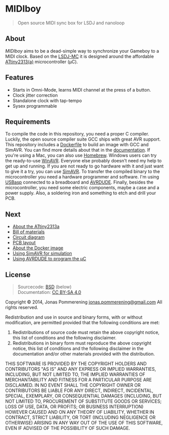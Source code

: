 # MIDIboy

> Open source MIDI sync box for LSDJ and nanoloop

## About

_MIDIboy_ aims to be a dead-simple way to synchronize your Gameboy to a MIDI clock.
Based on the [LSDJ-MC](http://www.firestarter-music.de/lsdj/) it is designed around
the affordable [ATtiny2313(a)][attiny2313a] microcontroller (µC).

## Features

- Starts in Omni-Mode, learns MIDI channel at the press of a button.
- Clock jitter correction
- Standalone clock with tap-tempo
- Sysex programmable

## Requirements

To compile the code in this repository, you need a proper C compiler. Luckily, the
open source compiler suite GCC ships with great AVR support.
This repository includes a [Dockerfile](Dockerfile) to build an image with GCC and
SimAVR.
You can find more details about that in the [documentation](docs/docker.md).
If you're using a Mac, you can also use [Homebrew](/osx-cross/homebrew-avr). Windows
users can try the ready-to-use [WinAVR][].
Everyone else probably doesn't need my help to get up and running.
If you are not ready to go hardware with it and just want to give it a try, you can
use [SimAVR][].
To transfer the compiled binary to the microcontroller you need a hardware programmer
and software. I'm using [USBasp][] connected to a breadboard and [AVRDUDE][].
Finally, besides the microcontroller, you need some electric components, maybe a case
and a power supply. Also, a soldering iron and something to etch and drill your PCB.

## Next

- [About the ATtiny2313a](docs/attiny2313a.md)
- [Bill of materials](docs/bom.md)
- [Circuit diagram](docs/schematic.md)
- [PCB layout](docs/pcb.md)
- [About the Docker image](docs/docker.md)
- [Using SimAVR for simulation](docs/simavr.md)
- [Using AVRDUDE to program the µC](docs/avrdude.md)

[winavr]: http://www.mikrocontroller.net/articles/WinAVR
[usbasp]: http://www.fischl.de/usbasp/
[avrdude]: http://www.nongnu.org/avrdude/
[simavr]: https://github.com/buserror/simavr
[attiny2313a]: http://www.atmel.com/devices/attiny2313a.aspx

## License
> Sourcecode: [BSD](LICENSE-BSD) (below)  
> Documentation: [CC BY-SA 4.0](docs/LICENSE-CC-BY-SA-4.0)

Copyright &copy; 2014, Jonas Pommerening <jonas.pommerening@gmail.com>
All rights reserved.

Redistribution and use in source and binary forms, with or without
modification, are permitted provided that the following conditions are met:

1.  Redistributions of source code must retain the above copyright notice, this
    list of conditions and the following disclaimer.
2.  Redistributions in binary form must reproduce the above copyright notice,
    this list of conditions and the following disclaimer in the documentation
    and/or other materials provided with the distribution.

THIS SOFTWARE IS PROVIDED BY THE COPYRIGHT HOLDERS AND CONTRIBUTORS "AS IS" AND
ANY EXPRESS OR IMPLIED WARRANTIES, INCLUDING, BUT NOT LIMITED TO, THE IMPLIED
WARRANTIES OF MERCHANTABILITY AND FITNESS FOR A PARTICULAR PURPOSE ARE
DISCLAIMED. IN NO EVENT SHALL THE COPYRIGHT OWNER OR CONTRIBUTORS BE LIABLE FOR
ANY DIRECT, INDIRECT, INCIDENTAL, SPECIAL, EXEMPLARY, OR CONSEQUENTIAL DAMAGES
(INCLUDING, BUT NOT LIMITED TO, PROCUREMENT OF SUBSTITUTE GOODS OR SERVICES;
LOSS OF USE, DATA, OR PROFITS; OR BUSINESS INTERRUPTION) HOWEVER CAUSED AND
ON ANY THEORY OF LIABILITY, WHETHER IN CONTRACT, STRICT LIABILITY, OR TORT
(INCLUDING NEGLIGENCE OR OTHERWISE) ARISING IN ANY WAY OUT OF THE USE OF THIS
SOFTWARE, EVEN IF ADVISED OF THE POSSIBILITY OF SUCH DAMAGE.
